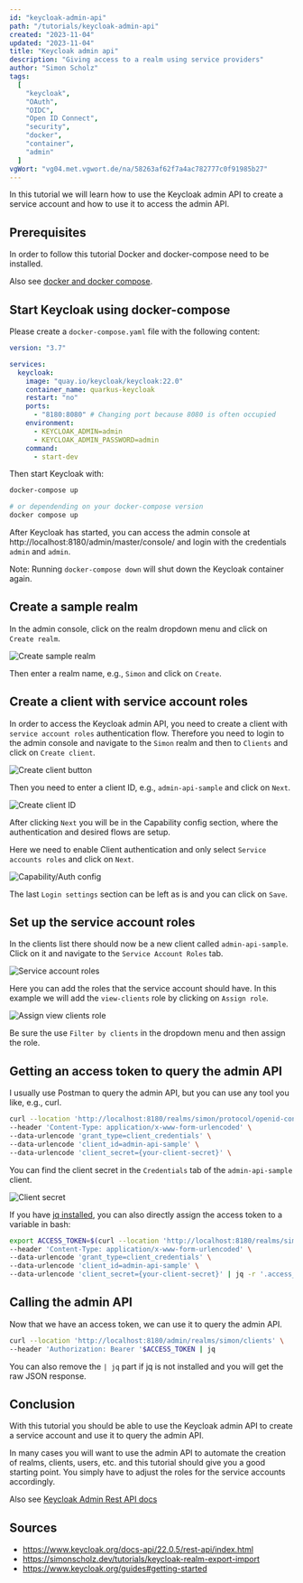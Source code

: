 ```yaml
---
id: "keycloak-admin-api"
path: "/tutorials/keycloak-admin-api"
created: "2023-11-04"
updated: "2023-11-04"
title: "Keycloak admin api"
description: "Giving access to a realm using service providers"
author: "Simon Scholz"
tags:
  [
    "keycloak",
    "OAuth",
    "OIDC",
    "Open ID Connect",
    "security",
    "docker",
    "container",
    "admin"
  ]
vgWort: "vg04.met.vgwort.de/na/58263af62f7a4ac782777c0f91985b27"
---
```


In this tutorial we will learn how to use the Keycloak admin API to create a service account and how to use it to access the admin API.

## Prerequisites

In order to follow this tutorial Docker and docker-compose need to be installed.

Also see [docker and docker compose](https://simonscholz.dev/tutorials/ubuntu-dev-setup#docker-docker-compose).

## Start Keycloak using docker-compose

Please create a `docker-compose.yaml` file with the following content:

```yaml [docker-compose.yaml]
version: "3.7"

services:
  keycloak:
    image: "quay.io/keycloak/keycloak:22.0"
    container_name: quarkus-keycloak
    restart: "no"
    ports:
      - "8180:8080" # Changing port because 8080 is often occupied
    environment:
      - KEYCLOAK_ADMIN=admin
      - KEYCLOAK_ADMIN_PASSWORD=admin
    command:
      - start-dev
```

Then start Keycloak with:

```bash
docker-compose up

# or dependending on your docker-compose version
docker compose up
```

After Keycloak has started, you can access the admin console at http://localhost:8180/admin/master/console/ and login with the credentials `admin` and `admin`.

Note: Running `docker-compose down` will shut down the Keycloak container again.

## Create a sample realm

In the admin console, click on the realm dropdown menu and click on `Create realm`.

![Create sample realm](./create-realm.png)

Then enter a realm name, e.g., `Simon` and click on `Create`.

## Create a client with service account roles

In order to access the Keycloak admin API, you need to create a client with `service account roles` authentication flow.
Therefore you need to login to the admin console and navigate to the `Simon` realm and then to `Clients` and click on `Create client`.

![Create client button](./create-client-button.png)

Then you need to enter a client ID, e.g., `admin-api-sample` and click on `Next`.

![Create client ID](./create-client-id.png)

After clicking `Next` you will be in the Capability config section, where the authentication and desired flows are setup.

Here we need to enable Client authentication and only select `Service accounts roles` and click on `Next`.

![Capability/Auth config](./create-client-auth.png)

The last `Login settings` section can be left as is and you can click on `Save`.

## Set up the service account roles

In the clients list there should now be a new client called `admin-api-sample`. Click on it and navigate to the `Service Account Roles` tab.

![Service account roles](./service-account-roles.png)

Here you can add the roles that the service account should have.
In this example we will add the `view-clients` role by clicking on `Assign role`.

![Assign view clients role](./assign-view-clients-role.png)

Be sure the use `Filter by clients` in the dropdown menu and then assign the role.

## Getting an access token to query the admin API

I usually use Postman to query the admin API, but you can use any tool you like, e.g., curl.

```bash
curl --location 'http://localhost:8180/realms/simon/protocol/openid-connect/token' \
--header 'Content-Type: application/x-www-form-urlencoded' \
--data-urlencode 'grant_type=client_credentials' \
--data-urlencode 'client_id=admin-api-sample' \
--data-urlencode 'client_secret={your-client-secret}' \
```

You can find the client secret in the `Credentials` tab of the `admin-api-sample` client.

![Client secret](./client-secret.png)

If you have [jq installed](https://jqlang.github.io/jq/download/), you can also directly assign the access token to a variable in bash:

```bash
export ACCESS_TOKEN=$(curl --location 'http://localhost:8180/realms/simon/protocol/openid-connect/token' \
--header 'Content-Type: application/x-www-form-urlencoded' \
--data-urlencode 'grant_type=client_credentials' \
--data-urlencode 'client_id=admin-api-sample' \
--data-urlencode 'client_secret={your-client-secret}' | jq -r '.access_token')
```

## Calling the admin API

Now that we have an access token, we can use it to query the admin API.

```bash
curl --location 'http://localhost:8180/admin/realms/simon/clients' \
--header 'Authorization: Bearer '$ACCESS_TOKEN | jq
```

You can also remove the `| jq` part if jq is not installed and you will get the raw JSON response.

## Conclusion

With this tutorial you should be able to use the Keycloak admin API to create a service account and use it to query the admin API.

In many cases you will want to use the admin API to automate the creation of realms, clients, users, etc. and this tutorial should give you a good starting point.
You simply have to adjust the roles for the service accounts accordingly.

Also see [Keycloak Admin Rest API docs](https://www.keycloak.org/docs-api/22.0.5/rest-api/index.html)

## Sources

- https://www.keycloak.org/docs-api/22.0.5/rest-api/index.html
- https://simonscholz.dev/tutorials/keycloak-realm-export-import
- https://www.keycloak.org/guides#getting-started
